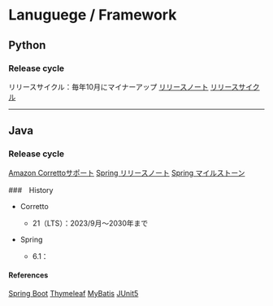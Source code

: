 # Lanuguege / Framework

## Python

### Release cycle
リリースサイクル：毎年10月にマイナーアップ
[リリースノート](https://docs.python.org/ja/3/whatsnew/index.html)
[リリースサイクル](https://devguide.python.org/versions/)

---

## Java

### Release cycle
[Amazon Correttoサポート](https://aws.amazon.com/jp/corretto/faqs/#support) 
[Spring リリースノート](https://spring.io/projects/spring-framework#learn)
[Spring マイルストーン](https://github.com/spring-projects/spring-framework/milestones)

###　History
- Corretto
  - 21（LTS）：2023/9月〜2030年まで

- Spring
  - 6.1：

#### References
[Spring Boot](https://github.com/spring-projects/spring-boot/wiki/Spring-Boot-3.0-Release-Notes)
[Thymeleaf](https://www.thymeleaf.org/releasenotes.html)
[MyBatis](https://github.com/mybatis/mybatis-3/releases)
[JUnit5](https://junit.org/junit5/docs/5.10.2/release-notes/)
